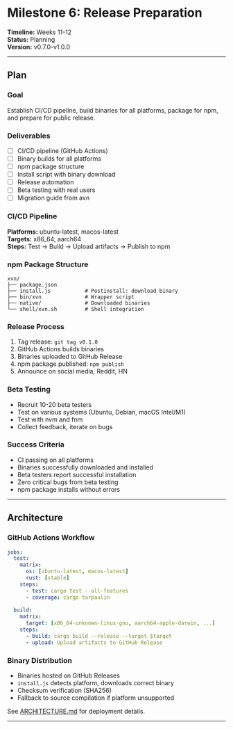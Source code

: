 # Milestone 6: Release Preparation

**Timeline:** Weeks 11-12  
**Status:** Planning  
**Version:** v0.7.0-v1.0.0

---

## Plan

### Goal

Establish CI/CD pipeline, build binaries for all platforms, package for npm, and prepare for public release.

### Deliverables

- [ ] CI/CD pipeline (GitHub Actions)
- [ ] Binary builds for all platforms
- [ ] npm package structure
- [ ] Install script with binary download
- [ ] Release automation
- [ ] Beta testing with real users
- [ ] Migration guide from avn

### CI/CD Pipeline

**Platforms:** ubuntu-latest, macos-latest  
**Targets:** x86_64, aarch64  
**Steps:** Test → Build → Upload artifacts → Publish to npm

### npm Package Structure

```
xvn/
├── package.json
├── install.js           # Postinstall: download binary
├── bin/xvn              # Wrapper script
├── native/              # Downloaded binaries
└── shell/xvn.sh         # Shell integration
```

### Release Process

1. Tag release: `git tag v0.1.0`
2. GitHub Actions builds binaries
3. Binaries uploaded to GitHub Release
4. npm package published: `npm publish`
5. Announce on social media, Reddit, HN

### Beta Testing

- Recruit 10-20 beta testers
- Test on various systems (Ubuntu, Debian, macOS Intel/M1)
- Test with nvm and fnm
- Collect feedback, iterate on bugs

### Success Criteria

- CI passing on all platforms
- Binaries successfully downloaded and installed
- Beta testers report successful installation
- Zero critical bugs from beta testing
- npm package installs without errors

---

## Architecture

### GitHub Actions Workflow

```yaml
jobs:
  test:
    matrix:
      os: [ubuntu-latest, macos-latest]
      rust: [stable]
    steps:
      - test: cargo test --all-features
      - coverage: cargo tarpaulin
      
  build:
    matrix:
      target: [x86_64-unknown-linux-gnu, aarch64-apple-darwin, ...]
    steps:
      - build: cargo build --release --target $target
      - upload: Upload artifacts to GitHub Release
```

### Binary Distribution

- Binaries hosted on GitHub Releases
- `install.js` detects platform, downloads correct binary
- Checksum verification (SHA256)
- Fallback to source compilation if platform unsupported

See [ARCHITECTURE.md](../ARCHITECTURE.md#deployment--distribution) for deployment details.

---


